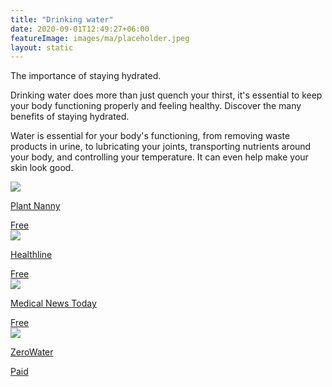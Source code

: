 ```yaml
---
title: "Drinking water"
date: 2020-09-01T12:49:27+06:00
featureImage: images/ma/placeholder.jpeg
layout: static
---
```


The importance of staying hydrated.

Drinking water does more than just quench your thirst, it's essential to keep your body functioning properly and feeling healthy. Discover the many benefits of staying hydrated.

Water is essential for your body's functioning, from removing waste products in urine, to lubricating your joints, transporting nutrients around your body, and controlling your temperature.  It can even help make your skin look good.

<a class="ma-link" href="https://plantnanny.app/"><div class="ma-card ma-card-Health"><div class="ma-icon"><img src ="/images/icon-check.png"/></div><div class="ma-name"><p>Plant Nanny</p></div><div class="ma-paid-text"><span>Free</span></div></div></a><a class="ma-link" href="https://www.healthline.com/health/food-nutrition/why-is-water-important"><div class="ma-card ma-card-Health"><div class="ma-icon"><img src ="/images/icon-check.png"/></div><div class="ma-name"><p>Healthline</p></div><div class="ma-paid-text"><span>Free</span></div></div></a><a class="ma-link" href="https://www.medicalnewstoday.com/articles/290814"><div class="ma-card ma-card-Health"><div class="ma-icon"><img src ="/images/icon-check.png"/></div><div class="ma-name"><p>Medical News Today</p></div><div class="ma-paid-text"><span>Free</span></div></div></a><a class="ma-link" href="https://www.awin1.com/cread.php?awinmid=30649&awinaffid=1198638&ued=https%3A%2F%2Fzerowater.co.uk%2F"><div class="ma-card ma-card-Health"><div class="ma-icon"><img src ="/images/icon-pound.png"/></div><div class="ma-name"><p>ZeroWater</p></div><div class="ma-paid-text"><span>Paid</span></div></div></a>  

<br/><br/>






